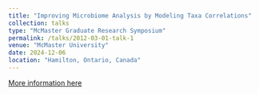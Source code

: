 ```yaml
---
title: "Improving Microbiome Analysis by Modeling Taxa Correlations"
collection: talks
type: "McMaster Graduate Research Symposium"
permalink: /talks/2012-03-01-talk-1
venue: "McMaster University"
date: 2024-12-06
location: "Hamilton, Ontario, Canada"
---
```


[More information here](http://example2.com)


